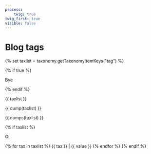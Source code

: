 ```yaml
---
process:
    twig: true
twig_first: true
visible: false
---
```


# Blog tags


{% set taxlist = taxonomy.getTaxonomyItemKeys("tag") %}

{% if true %}
<p>Bye</p>
{% endif %}

<p>{{ taxlist }}</p>
<p>{{ dump(taxlist) }}</p>
<p>{{ dumps(taxlist) }}</p>

{% if taxlist %}
<p>Oi</p>
    {% for tax in taxlist %}
        <a class="label label-rounded">{{ tax }} | {{ value }}</a>
    {% endfor %}
{% endif %}

